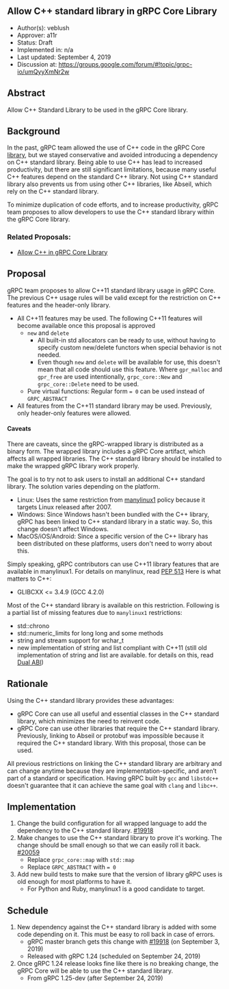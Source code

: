Allow C++ standard library in gRPC Core Library
----
* Author(s): veblush
* Approver: a11r
* Status: Draft
* Implemented in: n/a
* Last updated: September 4, 2019
* Discussion at: https://groups.google.com/forum/#!topic/grpc-io/umQyyXmNr2w

## Abstract

Allow C++ Standard Library to be used in the gRPC Core library.

## Background

In the past, gRPC team allowed the use of C++ code in the gRPC Core
[library](L6-core-allow-cpp.md), but we stayed conservative and avoided
introducing a dependency on C++ standard library.
Being able to use C++ has lead to increased productivity, but there are
still significant limitations, because many useful C++ features depend on
the standard C++ library. Not using C++ standard library also prevents us
from using other C++ libraries, like Abseil, which rely on the C++ standard
library.

To minimize duplication of code efforts, and to increase productivity,
gRPC team proposes to allow developers to use the C++ standard library
within the gRPC Core library.

### Related Proposals:

* [Allow C++ in gRPC Core Library](L6-core-allow-cpp.md)

## Proposal

gRPC team proposes to allow C++11 standard library usage in gRPC Core.
The previous C++ usage rules will be valid except for the restriction on
C++ features and the header-only library.

- All C++11 features may be used. The following C++11 features will become
  available once this proposal is approved
  - `new` and `delete`
    - All built-in std allocators can be ready to use, without having to
      specify custom new/delete functors when special behavior is not needed.
    - Even though `new` and `delete` will be available for use, this doesn't
      mean that all code should use this feature. Where `gpr_malloc` and
      `gpr_free` are used intentionally, `grpc_core::New` and
      `grpc_core::Delete` need to be used.
  - Pure virtual functions:
    Regular form `= 0` can be used instead of `GRPC_ABSTRACT`
- All features from the C++11 standard library may be used.
  Previously, only header-only features were allowed.

#### Caveats

There are caveats, since the gRPC-wrapped library is distributed as a
binary form. The wrapped library includes a gRPC Core artifact, which
affects all wrapped libraries. The C++ standard library should be installed
to make the wrapped gRPC library work properly.

The goal is to try not to ask users to install an additional C++ standard
library. The solution varies depending on the platform.

 - Linux: Uses the same restriction from
    [manylinux1](https://www.python.org/dev/peps/pep-0513) policy
    because it targets Linux released after 2007.
 - Windows: Since Windows hasn't been bundled with the C++ library,
    gRPC has been linked to C++ standard library in a static way.
    So, this change doesn't affect Windows.
 - MacOS/iOS/Android: Since a specific version of the C++ library
    has been distributed on these platforms,
    users don't need to worry about this.

Simply speaking, gRPC contributors can use C++11 library features that
are available in manylinux1. For details on manylinux, read
[PEP 513](https://www.python.org/dev/peps/pep-0513)
Here is what matters to C++:

  - GLIBCXX <= 3.4.9 (GCC 4.2.0)

Most of the C++ standard library is available on this restriction.
Following is a partial list of missing features due to `manylinux1`
restrictions:

  - std::chrono
  - std::numeric_limits for long long and some methods
  - string and stream support for wchar_t
  - new implementation of string and list compliant with C++11
    (still old implementation of string and list are available.
    for details on this, read [Dual ABI](
    https://gcc.gnu.org/onlinedocs/gcc-9.2.0/libstdc++/manual/manual/using_dual_abi.html))

## Rationale

Using the C++ standard library provides these advantages:
- gRPC Core can use all useful and essential classes in the C++ standard
  library, which minimizes the need to reinvent code.
- gRPC Core can use other libraries that require the C++ standard library.
  Previously, linking to Abseil or protobuf was impossible because it
  required the C++ standard library.
  With this proposal, those can be used.

All previous restrictions on linking the C++ standard library are arbitrary
and can change anytime because they are implementation-specific, and aren’t
part of a standard or specification. Having gRPC built by `gcc` and `libstdc++`
doesn't guarantee that it can achieve the same goal with `clang` and `libc++`.

## Implementation

1. Change the build configuration for all wrapped language to add the dependency
   to the C++ standard library.
   [#19918](https://github.com/grpc/grpc/pull/19918)
2. Make changes to use the C++ standard library to prove it's working.
   The change should be small enough so that we can easily roll it back.
   [#20059](https://github.com/grpc/grpc/pull/20059)
   - Replace `grpc_core::map` with `std::map`
   - Replace `GRPC_ABSTRACT` with `= 0`
3. Add new build tests to make sure that the version of library gRPC uses is
   old enough for most platforms to have it.
   - For Python and Ruby, manylinux1 is a good candidate to target.

## Schedule

1. New dependency against the C++ standard library is added with some code
   depending on it. This must be easy to roll back in case of errors.
   - gRPC master branch gets this change with
      [#19918](https://github.com/grpc/grpc/pull/19918) (on September 3, 2019)
   - Released with gRPC 1.24 (scheduled on September 24, 2019)
2. Once gRPC 1.24 release looks fine like there is no breaking change,
   the gRPC Core will be able to use the C++ standard library.
   - From gRPC 1.25-dev (after September 24, 2019)
